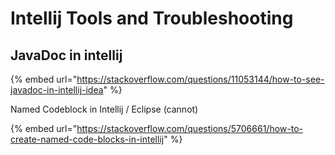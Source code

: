 # Intellij Tools and Troubleshooting

## JavaDoc in intellij

{% embed url="https://stackoverflow.com/questions/11053144/how-to-see-javadoc-in-intellij-idea" %}

Named Codeblock in Intellij / Eclipse \(cannot\)

{% embed url="https://stackoverflow.com/questions/5706661/how-to-create-named-code-blocks-in-intellij" %}





